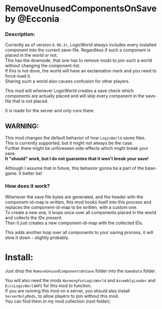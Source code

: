 # RemoveUnusedComponentsOnSave by @Ecconia

### Description:

Currently as of version `0.90.3+`, LogicWorld always includes every installed component into the current save-file.
 Regardless if such a component is placed in the world or not.\
This has the downside, that one has to remove mods to join such a world without changing the component-list.\
If this is not done, the world will have an exclamation mark and you need to force-load it.\
Sharing such a world also causes confusion for other players.

This mod will whenever LogicWorld creates a save check which components are actually placed and will skip every component in the save-file that is not placed.

It is made for the server and only runs there.

## WARNING:

This mod changes the default behavior of how `LogicWorld` saves files.\
This is currently supported, but it might not always be the case.\
Further there might be unforeseen side-effects which might break your save.\
**It "should" work, but I do not guarantee that it won't break your save!**

Although I assume that in future, this behavior gonna be a part of the base-game. It better be!

### How does it work?

Whenever the save file bytes are generated, and the header with the component-id-map is written,
 this mod hooks itself into this process and replaces the component-id-map to be written, with a custom one.\
To create a new one, it loops once over all components placed in the world and collects the IDs present.\
Then it just creates a new component-id-map with the collected IDs.

This adds another loop over all components to your saving process, it will slow it down - slightly probably.

# Install:

Just drop the `RemoveUnusedComponentsOnSave` folder into the `GameData` folder.

You will also need the mods `HarmonyForLogicWorld` and `AssemblyLoader` and `EccsLogicWorldAPI` for this mod to function.\
If you are running this mod on a server, you should also install `ServerOnlyMods`, to allow players to join without this mod.\
You can find them in my mod collection (root folder).
